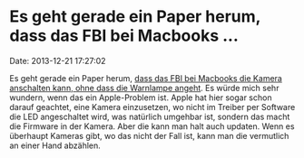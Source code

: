 Es geht gerade ein Paper herum, dass das FBI bei Macbooks \...
==============================================================

Date: 2013-12-21 17:27:02

Es geht gerade ein Paper herum, [dass das FBI bei Macbooks die Kamera
anschalten kann, ohne dass die Warnlampe
angeht](http://boingboing.net/2013/12/18/macbook-webcams-can-be-remotel.html).
Es würde mich sehr wundern, wenn das ein Apple-Problem ist. Apple hat
hier sogar schon darauf geachtet, eine Kamera einzusetzen, wo nicht im
Treiber per Software die LED angeschaltet wird, was natürlich umgehbar
ist, sondern das macht die Firmware in der Kamera. Aber die kann man
halt auch updaten. Wenn es überhaupt Kameras gibt, wo das nicht der Fall
ist, kann man die vermutlich an einer Hand abzählen.
